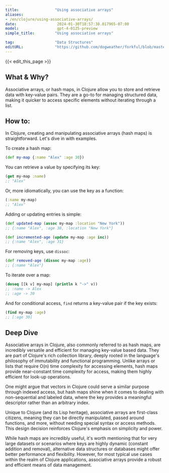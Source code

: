 ```yaml
---
title:                "Using associative arrays"
aliases:
- /en/clojure/using-associative-arrays/
date:                  2024-01-30T18:57:38.017965-07:00
model:                 gpt-4-0125-preview
simple_title:         "Using associative arrays"

tag:                  "Data Structures"
editURL:              "https://github.com/dogweather/forkful/blob/master/content/en/clojure/using-associative-arrays.md"
---
```


{{< edit_this_page >}}

## What & Why?

Associative arrays, or hash maps, in Clojure allow you to store and retrieve data with key-value pairs. They are a go-to for managing structured data, making it quicker to access specific elements without iterating through a list.

## How to:

In Clojure, creating and manipulating associative arrays (hash maps) is straightforward. Let's dive in with examples.

To create a hash map:

```clojure
(def my-map {:name "Alex" :age 30})
```

You can retrieve a value by specifying its key:

```clojure
(get my-map :name)
;; "Alex"
```
Or, more idiomatically, you can use the key as a function:

```clojure
(:name my-map)
;; "Alex"
```

Adding or updating entries is simple:

```clojure
(def updated-map (assoc my-map :location "New York"))
;; {:name "Alex", :age 30, :location "New York"}

(def incremented-age (update my-map :age inc))
;; {:name "Alex", :age 31}
```

For removing keys, use `dissoc`:

```clojure
(def removed-age (dissoc my-map :age))
;; {:name "Alex"}
```

To iterate over a map:

```clojure
(doseq [[k v] my-map] (println k "->" v))
;; :name -> Alex
;; :age -> 30
```

And for conditional access, `find` returns a key-value pair if the key exists:

```clojure
(find my-map :age)
;; [:age 30]
```

## Deep Dive

Associative arrays in Clojure, also commonly referred to as hash maps, are incredibly versatile and efficient for managing key-value based data. They are part of Clojure's rich collection library, deeply rooted in the language's philosophy of immutability and functional programming. Unlike arrays or lists that require O(n) time complexity for accessing elements, hash maps provide near-constant time complexity for access, making them highly efficient for look-up operations.

One might argue that vectors in Clojure could serve a similar purpose through indexed access, but hash maps shine when it comes to dealing with non-sequential and labeled data, where the key provides a meaningful descriptor rather than an arbitrary index.

Unique to Clojure (and its Lisp heritage), associative arrays are first-class citizens, meaning they can be directly manipulated, passed around functions, and more, without needing special syntax or access methods. This design decision reinforces Clojure's emphasis on simplicity and power.

While hash maps are incredibly useful, it's worth mentioning that for very large datasets or scenarios where keys are highly dynamic (constant addition and removal), alternative data structures or databases might offer better performance and flexibility. However, for most typical use cases within the realm of Clojure applications, associative arrays provide a robust and efficient means of data management.
